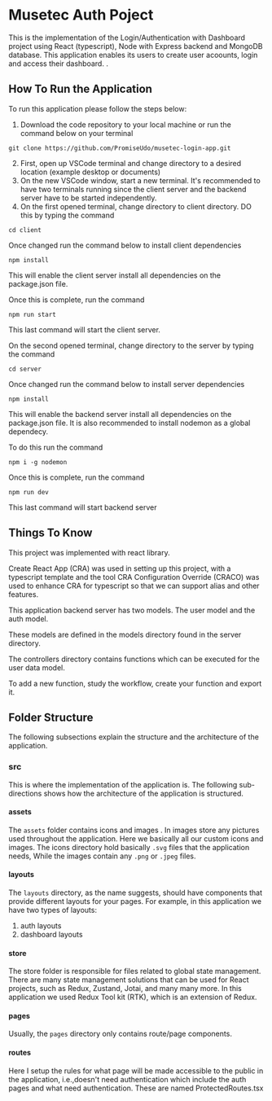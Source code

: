 # Musetec Auth Poject

This is the implementation of the Login/Authentication with Dashboard project using React (typescript), Node with Express backend and MongoDB database. This application enables its users to create user acoounts, login and access their dashboard. .

## How To Run the Application

To run this application please follow the steps below:

1. Download the code repository to your local machine or run the command below on your terminal

```
git clone https://github.com/PromiseUdo/musetec-login-app.git
```

2. First, open up VSCode terminal and change directory to a desired location (example desktop or documents)
3. On the new VSCode window, start a new terminal. It's recommended to have two terminals running since the client server and the backend server have to be started independently.
4. On the first opened terminal, change directory to client directory. DO this by typing the command

```
cd client
```

Once changed run the command below to install client dependencies

```
npm install
```

This will enable the client server install all dependencies on the package.json file.

Once this is complete, run the command

```
npm run start
```

This last command will start the client server.

On the second opened terminal, change directory to the server by typing the command

```
cd server
```

Once changed run the command below to install server dependencies

```
npm install
```

This will enable the backend server install all dependencies on the package.json file.
It is also recommended to install nodemon as a global dependecy.

To do this run the command

```
npm i -g nodemon
```

Once this is complete, run the command

```
npm run dev
```

This last command will start backend server

## Things To Know

This project was implemented with react library.

Create React App (CRA) was used in setting up this project, with a typescript template and the tool CRA Configuration Override (CRACO) was used to enhance CRA for typescript so that we can support alias and other features.

This application backend server has two models. The user model and the auth model.

These models are defined in the models directory found in the server directory.

The controllers directory contains functions which can be executed for the user data model.

To add a new function, study the workflow, create your function and export it.

## Folder Structure

The following subsections explain the structure and the architecture of the application.

### src

This is where the implementation of the application is. The following sub-directions shows how the architecture of the application is structured.

#### assets

The `assets` folder contains icons and images . In images store any pictures used throughout the application. Here we basically all our custom icons and images. The icons directory hold basically `.svg` files that the application needs, While the images contain any `.png` or `.jpeg` files.

#### layouts

The `layouts` directory, as the name suggests, should have components that provide different layouts for your pages. For example, in this application we have two types of layouts:

1. auth layouts
2. dashboard layouts

#### store

The store folder is responsible for files related to global state management. There are many state management solutions that can be used for React projects, such as Redux, Zustand, Jotai, and many many more. In this application we used Redux Tool kit (RTK), which is an extension of Redux.

#### pages

Usually, the `pages` directory only contains route/page components.

#### routes

Here I setup the rules for what page will be made accessible to the public in the application, i.e.,doesn't need authentication which include the auth pages and what need authentication. These are named ProtectedRoutes.tsx

